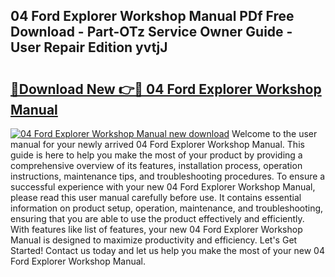 ## 04 Ford Explorer Workshop Manual PDf Free Download - Part-OTz Service Owner Guide - User Repair Edition yvtjJ

# <h2><a href="http://bc74428.oget.top/?id=04+Ford+Explorer+Workshop+Manual">🔗Download New 👉🔴 04 Ford Explorer Workshop Manual</a></h2>

[![04 Ford Explorer Workshop Manual new download](https://i.imgur.com/5g1atiW.png)](http://bc74428.oget.top/?id=04+Ford+Explorer+Workshop+Manual)
Welcome to the user manual for your newly arrived 04 Ford Explorer Workshop Manual. This guide is here to help you make the most of your product by providing a comprehensive overview of its features, installation process, operation instructions, maintenance tips, and troubleshooting procedures. To ensure a successful experience with your new 04 Ford Explorer Workshop Manual, please read this user manual carefully before use. It contains essential information on product setup, operation, maintenance, and troubleshooting, ensuring that you are able to use the product effectively and efficiently. With features like list of features, your new 04 Ford Explorer Workshop Manual is designed to maximize productivity and efficiency. Let's Get Started! Contact us today and let us help you make the most of your new 04 Ford Explorer Workshop Manual.
